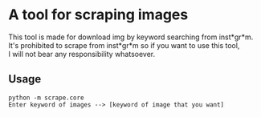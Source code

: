 # A tool for scraping images 
This tool is made for download img by keyword searching from inst\*gr\*m.  
It's prohibited to scrape from inst\*gr\*m so if you want to use this tool,  
I will not bear any responsibility whatsoever.

## Usage
`python -m scrape.core`  
`Enter keyword of images --> [keyword of image that you want]`